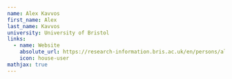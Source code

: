 ```yaml
---
name: Alex Kavvos
first_name: Alex
last_name: Kavvos
university: University of Bristol
links:
  - name: Website
    absolute_url: https://research-information.bris.ac.uk/en/persons/alex-kavvos#
    icon: house-user
mathjax: true
---
```

